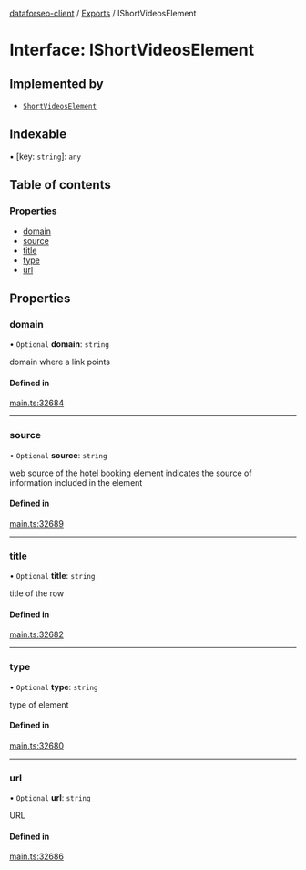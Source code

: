 [dataforseo-client](../README.md) / [Exports](../modules.md) / IShortVideosElement

# Interface: IShortVideosElement

## Implemented by

- [`ShortVideosElement`](../classes/ShortVideosElement.md)

## Indexable

▪ [key: `string`]: `any`

## Table of contents

### Properties

- [domain](IShortVideosElement.md#domain)
- [source](IShortVideosElement.md#source)
- [title](IShortVideosElement.md#title)
- [type](IShortVideosElement.md#type)
- [url](IShortVideosElement.md#url)

## Properties

### domain

• `Optional` **domain**: `string`

domain where a link points

#### Defined in

[main.ts:32684](https://github.com/dataforseo/TypeScriptClient/blob/7ca1aa4/main.ts#L32684)

___

### source

• `Optional` **source**: `string`

web source of the hotel booking element
indicates the source of information included in the element

#### Defined in

[main.ts:32689](https://github.com/dataforseo/TypeScriptClient/blob/7ca1aa4/main.ts#L32689)

___

### title

• `Optional` **title**: `string`

title of the row

#### Defined in

[main.ts:32682](https://github.com/dataforseo/TypeScriptClient/blob/7ca1aa4/main.ts#L32682)

___

### type

• `Optional` **type**: `string`

type of element

#### Defined in

[main.ts:32680](https://github.com/dataforseo/TypeScriptClient/blob/7ca1aa4/main.ts#L32680)

___

### url

• `Optional` **url**: `string`

URL

#### Defined in

[main.ts:32686](https://github.com/dataforseo/TypeScriptClient/blob/7ca1aa4/main.ts#L32686)
